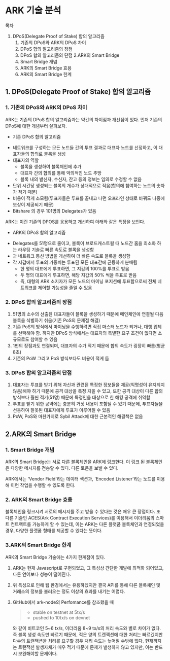 # ARK 기술 분석

목차
 1. DPoS(Delegate Proof of Stake) 합의 알고리즘
    1. 기존의 DPoS와 ARK의 DPoS 차이
    2. DPoS 합의 알고리즘의 장점
    3. DPoS 합의 알고리즘의 단점
 2.ARK의 Smart Bridge
    1. Smart Bridge 개념
    2. ARK의 Smart Bridge 효용
    3. ARK의 Smart Bridge 한계

## 1. DPoS(Delegate Proof of Stake) 합의 알고리즘

### 1. 기존의 DPoS와 ARK의 DPoS 차이

ARK는 기존의 DPoS 합의 알고리즘과는 약간의 차이점과 개선점이 있다. 먼저 기존의 DPoS에 대한 개념부터 살펴보자.

- 기존 DPoS 합의 알고리즘
 + 네트워크를 구성하는 모든 노드들 간의 투표 결과로 대표자 노드를 선정하고, 이 대표자들의 합의로 블록을 생성
 + 대표자의 역할
    - 블록을 생성하여 블록체인에 추가
    - 대표자 간의 합의를 통해 악의적인 노드 추방
    - 블록 내의 발신자, 수신자, 잔고 등의 정보는 임의로 수정할 수 없음
 + 단위 시간당 생성되는 블록의 개수가 상대적으로 적음(합의에 참여하는 노드의 숫자가 적기 때문)
 + 비용이 적게 소모됨(투표자들은 투표를 끝내고 나면 오프라인 상태로 바꿔도 나중에 보상이 제공되기 때문)
 + Bitshare 의 경우 101명의 Delegates가 있음

ARK는 이런 기존의 DPOS를 응용하고 개선하여 아래와 같은 특징을 보인다.

- ARK의 DPoS 합의 알고리즘
 + Delegates를 51명으로 줄이고, 블록이 브로드캐스트될 때 노드간 홉을 최소화 하는 라우팅 기술로 빠른 속도로 블록을 생성함
 + 과 네트워크 통신 방법을 개선하여 더 빠른 속도로 블록을 생성함
  + 각 지갑에서 투표의 가중치는 투표된 모든 대표간에 균등하게 분배됨
    - 한 명의 대표에게 투표하면, 그 지갑의 100%를 투표로 받음
    - 두 명의 대표에게 투표하면, 해당 지갑의 50% 씩을 투표로 받음
    - 즉, 대형의 ARK 소지자가 모든 노드의 마이닝 포지션에 투표함으로써 전체 네트워크를 제어할 가능성을 줄일 수 있음


### 2. DPoS 합의 알고리즘의 장점

1. 51명의 소수의 선출된 대표자들이 블록을 생성하기 때문에 메인체인에 연결될 다음 블록을 식별하기 쉬움(기존 PoS의 문제점 해결)
2. 기존 PoS의 방식에서 마이닝을 수행하려면 직접 마스터 노드가 되거나, 대행 업체를 선택해야 함. 하지만 DPoS 방식에서는 대표자의 특별한 요구 조건이 없다면 소규모로도 참여할 수 있음
3. 1번의 장점과도 연결되며, 대표자의 수가 적기 때문에 합의 속도가 굉장히 빠름(평균 8초)
4. 기존의 PoW 그리고 PoS 방식보다도 비용이 적게 듬

### 3. DPoS 합의 알고리즘의 단점
1. 대표자는 투표를 받기 위해 자신과 관련된 특정한 정보들을 제공(익명성이 유지되지 않음)해야 하기 때문에 공격 대상을 특정 지을 수 있고, 또한 공격 대상이 다른 합의 방식보다 훨씬 적기(51명) 때문에 특정인을 대상으로 한 해킹 공격에 취약함
2. 투표를 받기 위한 공약에는 충분히 거짓 내용이 포함될 수 있기 때문에, 투표자들을 선동하여 잘못된 대표자에게 투표가 이루어질 수 있음
3. PoW, PoS와 마찬가지로 Sybil Attack에 대한 근본적인 해결책은 없음

## 2.ARK의 Smart Bridge

### 1. Smart Bridge 개념
ARK의 Smart Bridge는 서로 다른 블록체인을 ARK에 링크한다. 이 링크 된 블록체인은 다양한 메시지를 전송할 수 있다. 다른 토큰을 보낼 수 있다.

ARK에서는 'Vendor Field'라는 데이터 섹션과,  'Encoded Listener'라는 노드를 이용해 이런 작업을 수행할 수 있도록 한다.

### 2. ARK의 Smart Bridge 효용
블록체인을 링크시켜 서로의 메시지를 주고 받을 수 있다는 것은 매우 큰 장점이다. 또 다른 기술인 ACES(Ark Contract Execution Services)를 이용해서 이더리움의 스마트 컨트랙트를 가능하게 할 수 있는데, 이는 ARK는 다른 플랫폼 블록체인과 연결되었을 경우, 다양한 플랫폼 형태를 제공할 수 있다는 뜻이다.

### 3.ARK의  Smart Bridge 한계
ARK의 Smart Bridge 기술에는 4가지 한계점이 있다.

1. ARK는 현재 Javascript로 구현되었고, 그 특성상 간단한 개발에 최적화 되어있고, 다른 언어보다 성능이 떨어진다.
2. 위 특성으로 인해 웹 환경에서는 유용하겠지만 결국 API를 통해 다른 블록체인 및 거래소의 정보를 불러오는 정도 이상의 효과를 내기는 어렵다.
3. GitHub에서 ark-node의 Perfomance를 참조했을 때

   > * stable on testnet at 5tx/s
   > * pushed to 10tx/s on devnet

    와 같이 비트코인 5\~6 tx/s, 이더리움 8\~9 tx/s의 처리 속도와 별로 차이가 없다. 즉 블록 생성 속도만 빠르기 때문에, 적은 양의 트랜잭션에 대한 처리는 빠르겠지만 다수의 트랜잭션을 처리를 요구할 경우 처리 속도는 늦어질 수밖에 없다. 현재까지는 트랜잭션 발생자체가 매우 적기 때문에 문제가 발생하지 않고 있지만, 이는 반드시 보완해야할 문제이다.
